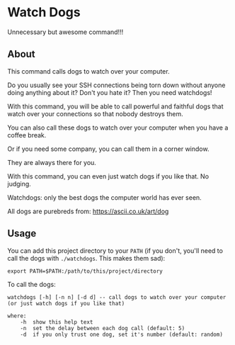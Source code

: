 # Watch Dogs
Unnecessary but awesome command!!!

## About
This command calls dogs to watch over your computer.

Do you usually see your SSH connections being torn down without anyone doing anything about it? Don't you hate it?
Then you need watchdogs!

With this command, you will be able to call powerful and faithful dogs that watch over your connections so that nobody destroys them.

You can also call these dogs to watch over your computer when you have a coffee break.

Or if you need some company, you can call them in a corner window.

They are always there for you.

With this command, you can even just watch dogs if you like that. No judging.

Watchdogs: only the best dogs the computer world has ever seen.

All dogs are purebreds from: https://ascii.co.uk/art/dog

## Usage
You can add this project directory to your `PATH` (if you don't, you'll need to call the dogs with `./watchdogs`. This makes them sad):

`export PATH=$PATH:/path/to/this/project/directory`

To call the dogs:

```
watchdogs [-h] [-n n] [-d d] -- call dogs to watch over your computer (or just watch dogs if you like that)

where:
    -h  show this help text
    -n  set the delay between each dog call (default: 5)
    -d  if you only trust one dog, set it's number (default: random)
```
